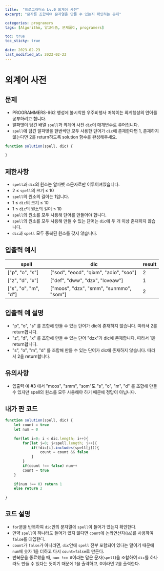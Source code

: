 ```yaml
---
title:  "프로그래머스 Lv.0 외계어 사전"
excerpt: "문자를 조합하여 문자열을 만들 수 있는지 확인하는 문제"

categories: programers
tags: [Algorithm, 알고리즘, 문제풀이, programers]

toc: true
toc_sticky: true
 
date: 2023-02-23
last_modified_at: 2023-02-23
---
```

# 외계어 사전
## 문제
- PROGRAMMERS-962 행성에 불시착한 우주비행사 머쓱이는 외계행성의 언어를 공부하려고 합니다.
- 알파벳이 담긴 배열 `spell`과 외계어 사전 `dic`이 매개변수로 주어집니다.
- `spell`에 담긴 알파벳을 한번씩만 모두 사용한 단어가 `dic`에 존재한다면 1, 존재하지 않는다면 2를 return하도록 solution 함수를 완성해주세요.



```js
function solution(spell, dic) {
    
}
```


## 제한사항
- `spell`과 `dic`의 원소는 알파벳 소문자로만 이루어져있습니다.
- 2 ≤ `spell`의 크기 ≤ 10
- `spell`의 원소의 길이는 1입니다.
- 1 ≤ `dic`의 크기 ≤ 10
- 1 ≤ `dic`의 원소의 길이 ≤ 10
- `spell`의 원소를 모두 사용해 단어를 만들어야 합니다.
- `spell`의 원소를 모두 사용해 만들 수 있는 단어는 `dic`에 두 개 이상 존재하지 않습니다.
- `dic`과 `spell` 모두 중복된 원소를 갖지 않습니다.

## 입출력 예시

spell|dic|result
---|---|---
["p", "o", "s"]|["sod", "eocd", "qixm", "adio", "soo"]|2
["z", "d", "x"]|["def", "dww", "dzx", "loveaw"]|1
["s", "o", "m", "d"]|["moos", "dzx", "smm", "sunmmo", "som"]|2


## 입출력 예 설명
- "p", "o", "s" 를 조합해 만들 수 있는 단어가 dic에 존재하지 않습니다. 따라서 2를 return합니다.
- "z", "d", "x" 를 조합해 만들 수 있는 단어 "dzx"가 dic에 존재합니다. 따라서 1을 return합니다.
- "s", "o", "m", "d" 를 조합해 만들 수 있는 단어가 dic에 존재하지 않습니다. 따라서 2을 return합니다.

## 유의사항
- 입출력 예 #3 에서 "moos", "smm", "som"도 "s", "o", "m", "d" 를 조합해 만들 수 있지만 spell의 원소를 모두 사용해야 하기 때문에 정답이 아닙니다.



## 내가 짠 코드
```js
function solution(spell, dic) {
    let count = true
    let num = 0
    
    for(let i=0; i < dic.length; i++){
        for(let j=0; j<spell.length; j++){
            if(!dic[i].includes(spell[j])){
                count = count && false
            }
        }
        if(count !== false) num++
        count = true
    }
    
    if(num !== 0) return 1
    else return 2
    
}
```

## 코드 설명
- `for`문을 반복하여 `dic`안의 문자열에 `spell`이 들어가 있는지 확인한다.
- 만약 `spell`이 하나라도 들어가 있지 않다면 `count`에 논리연산자(`&&`)를 사용하여 `false`를 대입한다.
- `count`가 `false`가 아니라면, `dic`안에 `spell` 전부 포함되어 있다는 말이기 때문에 `num`에 숫자 1을 더하고 다시 `count=false`로 만든다.
- 반복문을 종료했을 때, `num !== 0`이라는 말은 문자(`spell`)을 조합하여 `dic`를 하나라도 만들 수 있다는 뜻이기 때문에 1을 출력하고, 0이라면 2를 출력한다.